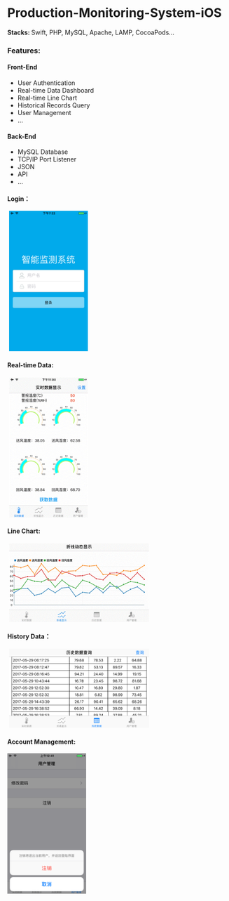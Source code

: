 # Production-Monitoring-System-iOS
<strong>Stacks: </strong>Swift, PHP, MySQL, Apache, LAMP, CocoaPods...
### Features:
#### Front-End
- User Authentication
- Real-time Data Dashboard
- Real-time Line Chart
- Historical Records Query
- User Management
- ...
#### Back-End
- MySQL Database
- TCP/IP Port Listener
- JSON 
- API 
- ...


 #### Login：
  <img src="https://github.com/zhulinn/production-monitoring-system-iOS/raw/master/demo/login.png" width = "180" height = "320"><br>
 #### Real-time Data: <br>
  <img src="https://github.com/zhulinn/production-monitoring-system-iOS/raw/master/demo/data.gif" width = "180" height = "320"> <br>
 #### Line Chart: <br>
  <img src="https://github.com/zhulinn/production-monitoring-system-iOS/raw/master/demo/graph.gif" width = "320" height = "180"> <br>
 #### History Data：<br>
  <img src="https://github.com/zhulinn/production-monitoring-system-iOS/raw/master/demo/history.png" width = "320" height = "180">  <br>
 #### Account Management:<br>
  <img src="https://github.com/zhulinn/production-monitoring-system-iOS/raw/master/demo/manage.png"   width = "180" height = "320">

